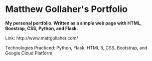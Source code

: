 <h1>
    Matthew Gollaher's Portfolio
</h1>
<p>
    <b>
        My personal portfolio. Written as a simple web page with HTML, Boostrap, CSS, Python, and Flask.
    </b>
</p>
<p>
    Link: http://www.mattgollaher.com/
</p>
<p>
    Technologies Practiced: Python, Flask, HTML 5, CSS, Bootstrap, and Google Cloud Platform
    
